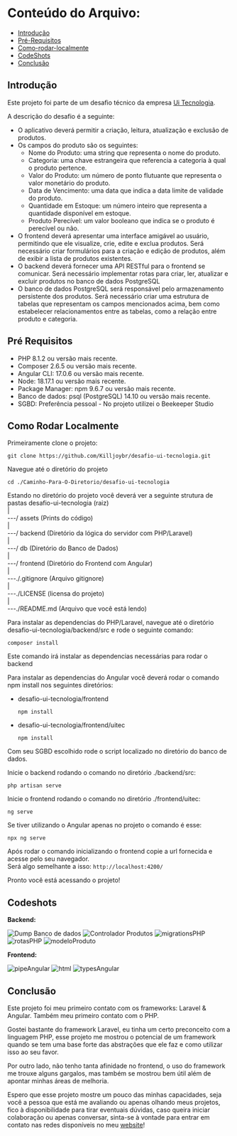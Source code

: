 # Conteúdo do Arquivo:
- [Introdução](#introdução)
- [Pré-Requisitos](#pré-requisitos)
- [Como-rodar-localmente](#como-rodar-localmente)
- [CodeShots](#codeshots)
- [Conclusão](#conclusão)

## Introdução

Este projeto foi parte de um desafio técnico da empresa [Ui Tecnologia](https://www.linkedin.com/company/uitecnologia/).

A descrição do desafio é a seguinte:

- O aplicativo deverá permitir a criação, leitura, atualização e exclusão de produtos.
- Os campos do produto são os seguintes:
    - Nome do Produto: uma string que representa o nome do produto.
    - Categoria: uma chave estrangeira que referencia a categoria à qual o produto pertence.
    - Valor do Produto: um número de ponto flutuante que representa o valor monetário do produto.
    - Data de Vencimento: uma data que indica a data limite de validade do produto.
    - Quantidade em Estoque: um número inteiro que representa a quantidade disponível em estoque.
    - Produto Perecível: um valor booleano que indica se o produto é perecível ou não.
- O frontend deverá apresentar uma interface amigável ao usuário, permitindo que ele
visualize, crie, edite e exclua produtos. Será necessário criar formulários para a criação e
edição de produtos, além de exibir a lista de produtos existentes.
- O backend deverá fornecer uma API RESTful para o frontend se comunicar. Será
necessário implementar rotas para criar, ler, atualizar e excluir produtos no banco de
dados PostgreSQL
- O banco de dados PostgreSQL será responsável pelo armazenamento persistente dos
produtos. Será necessário criar uma estrutura de tabelas que representam os campos
mencionados acima, bem como estabelecer relacionamentos entre as tabelas, como a
relação entre produto e categoria.

## Pré Requisitos

- PHP 8.1.2 ou versão mais recente.
- Composer 2.6.5 ou versão mais recente.
- Angular CLI: 17.0.6 ou versão mais recente.
- Node: 18.17.1 ou versão mais recente.
- Package Manager: npm 9.6.7 ou versão mais recente.
- Banco de dados: psql (PostgreSQL) 14.10 ou versão mais recente.
- SGBD: Preferência pessoal - No projeto utilizei o Beekeeper Studio

## Como Rodar Localmente

Primeiramente clone o projeto:

```CLI
git clone https://github.com/Killjoybr/desafio-ui-tecnologia.git
```

Navegue até o diretório do projeto
```CLI
cd ./Caminho-Para-O-Diretorio/desafio-ui-tecnologia
```

Estando no diretório do projeto você deverá ver a seguinte strutura de pastas
desafio-ui-tecnologia (raiz) <br>
| <br>
---/ assets (Prints do código) <br>
| <br>
---/ backend (Diretório da lógica do servidor com PHP/Laravel) <br>
| <br>
---/ db (Diretório do Banco de Dados) <br>
| <br>
---/ frontend (Diretório do Frontend com Angular) <br>
| <br>
---./.gitignore (Arquivo gitignore) <br>
| <br>
---./LICENSE (licensa do projeto) <br>
| <br>
---./README.md (Arquivo que você está lendo) <br>

Para instalar as dependencias do PHP/Laravel, navegue até o diretório desafio-ui-tecnologia/backend/src e rode o seguinte comando:
```CLI
composer install
```
Este comando irá instalar as dependencias necessárias para rodar o backend

Para instalar as dependencias do Angular você deverá rodar o comando npm install nos seguintes diretórios:
- desafio-ui-tecnologia/frontend
     ```CLI
     npm install
     ```
- desafio-ui-tecnologia/frontend/uitec
     ```CLI
     npm install
     ```

Com seu SGBD escolhido rode o script localizado no diretório do banco de dados.

Inicie o backend rodando o comando no diretório ./backend/src: 
```CLI
php artisan serve
```

Inicie o frontend rodando o comando no diretório ./frontend/uitec: 
```CLI
ng serve 
```
Se tiver utilizando o Angular apenas no projeto o comando é esse:
```CLI
npx ng serve
```
Após rodar o comando inicializando o frontend copie a url fornecida e acesse pelo seu navegador. <br>
Será algo semelhante a isso: ```http://localhost:4200/```

Pronto você está acessando o projeto!

## Codeshots
**Backend:**

![Dump Banco de dados](./assets/db.png)
![Controlador Produtos](./assets/controllerProdutos.png)
![migrationsPHP](./assets/migrations.png)
![rotasPHP](./assets/rotas.png)
![modeloProduto](./assets/modelProduto.png)

**Frontend:**

![pipeAngular](./assets/pipe.png)
![html](./assets/html.png)
![typesAngular](./assets/types.png)
## Conclusão

Este projeto foi meu primeiro contato com os frameworks: Laravel & Angular.
Também meu primeiro contato com o PHP.

Gostei bastante do framework Laravel, eu tinha um certo preconceito com a linguagem PHP, esse projeto me mostrou o potencial de um framework quando se tem uma base forte das abstrações que ele faz e como utilizar isso ao seu favor.

Por outro lado, não tenho tanta afinidade no frontend, o uso do framework me trouxe alguns gargalos, mas também se mostrou bem útil além de apontar minhas áreas de melhoria.

Espero que esse projeto mostre um pouco das minhas capacidades, seja você a pessoa que está me avaliando ou apenas olhando meus projetos, fico à disponibilidade para tirar eventuais dúvidas, caso queira iniciar colaboração ou apenas conversar, sinta-se à vontade para entrar em contato nas redes disponíveis no meu [website](https://www.killjoybr.com.br)!